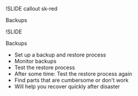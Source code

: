 !SLIDE callout sk-red

Backups

!SLIDE

Backups

* Set up a backup and restore process
* Monitor backups
* Test the restore process
* After some time: Test the restore process again
* Find parts that are cumbersome or don't work
* Will help you recover quickly after disaster
